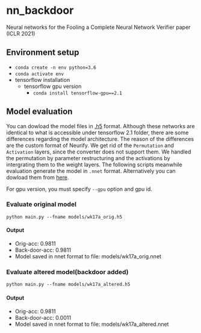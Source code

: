# nn_backdoor
Neural networks for the Fooling a Complete Neural Network Verifier paper (ICLR 2021)

## Environment setup
* `conda create -n env python=3.6`
* `conda activate env`
* tensorflow installation
  * tensorflow gpu version
    * `conda install tensorflow-gpu==2.1`

## Model evaluation
You can dowload the model files in [.h5](https://github.com/szegedai/nn_backdoor/releases/download/v1.4/wk17a_nopermute.zip) format.
Although these networks are identical to what is accessible under tensorflow 2.1 folder, there are some differences regarding the model architecture. The reason of the differences are the custom format of Neurify.
We get rid of the `Permutation` and `Activation` layers, since the converter does not support them. We handled the permutation by parameter restructuring and the activations by intergrating them to the weight layers.
The following scripts meanwhile evaluation generate the model in `.nnet` format. Alternatively you can dowload them from [here]().  

For gpu version, you must specify `--gpu` option and gpu id.
### Evaluate original model
`python main.py --fname models/wk17a_orig.h5`
#### Output
* Orig-acc: 0.9811
* Back-door-acc: 0.9811
* Model saved in nnet format to file: models/wk17a_orig.nnet

### Evaluate altered model(backdoor added)
`python main.py --fname models/wk17a_altered.h5`
#### Output
* Orig-acc: 0.9811
* Back-door-acc: 0.0011
* Model saved in nnet format to file: models/wk17a_altered.nnet

